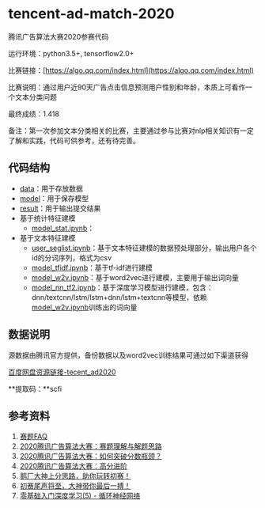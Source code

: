 # tencent-ad-match-2020
腾讯广告算法大赛2020参赛代码

运行环境：python3.5+, tensorflow2.0+

比赛链接：[https://algo.qq.com/index.html](https://algo.qq.com/index.html)

比赛说明：通过用户近90天广告点击信息预测用户性别和年龄，本质上可看作一个文本分类问题

最终成绩：1.418

备注：第一次参加文本分类相关的比赛，主要通过参与比赛对nlp相关知识有一定了解和实践，代码可供参考，还有待完善。

## 代码结构

- [data](./data)：用于存放数据
- [model](./model)：用于保存模型
- [result](./result)：用于输出提交结果
- 基于统计特征建模
  - [model_stat.ipynb](./model_stat.ipynb)：
- 基于文本特征建模
  - [user_seglist.ipynb](./user_seglist.ipynb)：基于文本特征建模的数据预处理部分，输出用户各个id的分词序列，格式为csv
  - [model_tfidf.ipynb](./model_tfidf.ipynb)：基于tf-idf进行建模
  - [model_w2v.ipynb](./model_w2v.ipynb)：基于word2vec进行建模，主要用于输出词向量
  - [model_nn_tf2.ipynb](./model_nn_tf2.ipynb)：基于深度学习模型进行建模，包含：dnn/textcnn/lstm/lstm+dnn/lstm+textcnn等模型，依赖[model_w2v.ipynb](./model_w2v.ipynb)训练出的词向量

## 数据说明

源数据由腾讯官方提供，备份数据以及word2vec训练结果可通过如下渠道获得

[百度网盘资源链接-tecent_ad2020](https://pan.baidu.com/s/13Nu_pnza07U2gTejGDbY3Q)

**提取码：**scfi

## 参考资料

1. [赛题FAQ](https://docs.qq.com/doc/DSXJOZWNtaVRVR2t2)
2. [2020腾讯广告算法大赛：赛题理解与解题思路](https://zhuanlan.zhihu.com/p/141288029)
3. [2020腾讯广告算法大赛：如何突破分数瓶颈？](https://zhuanlan.zhihu.com/p/143185271)
4. [2020腾讯广告算法大赛：高分进阶](https://zhuanlan.zhihu.com/p/146419860)
5. [鹅厂大神上分思路，助你玩转初赛！](https://mp.weixin.qq.com/s?__biz=MzIzMzgzOTUxNA==&mid=2247484674&idx=2&sn=0f60b4e734f150d3141afd31270f745b&key=1ac6d7345b398eece99c91bc3acf5d7d713d8be5b55dd13559f7bbd221c21a74f2e26d1bec299f3564d132eda29eb250e08a6f74a38f6f5e99df7d7557ac625574ca993b3d3f7ca803375528f5ec2259&ascene=1&uin=Mjg0Mzg2ODg0MQ%3D%3D&devicetype=Windows+10+x64&version=62090523&lang=zh_CN&exportkey=AXaTAkr5LDHF9ejDGfGLIuc%3D&pass_ticket=%2FcjNDhEnlYRmSlfY1hZsRzD%2FiCV3T3qKDMTueuFbMFlx0oPPoZgEAcvM1d4NhcCA
   )
6. [初赛尾声将至，大神带你最后一搏！](https://mp.weixin.qq.com/s?__biz=MzIzMzgzOTUxNA==&mid=2247484720&idx=1&sn=e1e753b9a25671d6aa5247ee9cde6e8e&chksm=e8fecbc5df8942d315acfc726f7b2c06484a2507aa627e2e8bbefedb2b2d159ce1f0ef7037bb&mpshare=1&scene=1&srcid=&sharer_sharetime=1593413348200&sharer_shareid=20e95a37496b4afe75414f7e45d1d14a&key=9b180cabece10d14ded78dce7c0fa3f3b494f7cd14ace157102d35d43c6b7ac16cbb2411b67da5f14b77e59592df5f19e3c9c0d8b815b3aca6e29dedf961d49ba39eb571ddf3ee7d60458ddb00bedc0b&ascene=1&uin=Mjg0Mzg2ODg0MQ%3D%3D&devicetype=Windows+10+x64&version=62090523&lang=zh_CN&exportkey=AW%2BewCz13LPb4IQfLC%2FKrxs%3D&pass_ticket=%2FcjNDhEnlYRmSlfY1hZsRzD%2FiCV3T3qKDMTueuFbMFlx0oPPoZgEAcvM1d4NhcCA)
7. [零基础入门深度学习(5) - 循环神经网络](https://zybuluo.com/hanbingtao/note/541458?utm_source=wechat_session&utm_medium=social&utm_oi=696691015771230208)

